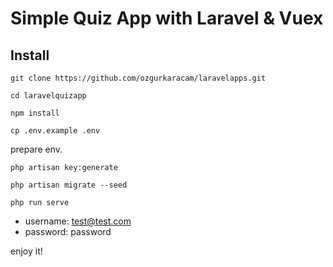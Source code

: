 # Simple Quiz App with Laravel & Vuex

## Install

`git clone https://github.com/ozgurkaracam/laravelapps.git`

`cd laravelquizapp`

`npm install`

`cp .env.example .env`

prepare env.

`php artisan key:generate`

`php artisan migrate --seed`

`php run serve`

- username: test@test.com
- password: password

enjoy it!
